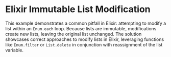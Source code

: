 # Elixir Immutable List Modification
This example demonstrates a common pitfall in Elixir: attempting to modify a list within an `Enum.each` loop.  Because lists are immutable, modifications create new lists, leaving the original list unchanged. The solution showcases correct approaches to modify lists in Elixir, leveraging functions like `Enum.filter` or `List.delete` in conjunction with reassignment of the list variable.